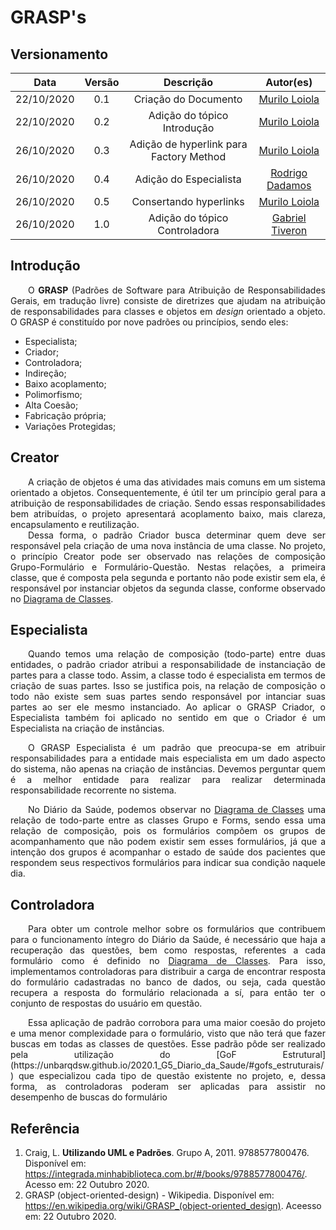 # GRASP's
## Versionamento
| Data | Versão | Descrição | Autor(es) |
|:----:|:------:|:---------:|:---------:|
| 22/10/2020 | 0.1 | Criação do Documento | [Murilo Loiola](https://github.com/murilo-dan) |
| 22/10/2020 | 0.2 | Adição do tópico Introdução | [Murilo Loiola](https://github.com/murilo-dan) |
| 26/10/2020 | 0.3 | Adição de hyperlink para Factory Method | [Murilo Loiola](https://github.com/murilo-dan) |
| 26/10/2020 | 0.4 | Adição do Especialista | [Rodrigo Dadamos](https://github.com/Rdadamos) |
| 26/10/2020 | 0.5 | Consertando hyperlinks | [Murilo Loiola](https://github.com/murilo-dan) |
| 26/10/2020 | 1.0 | Adição do tópico Controladora | [Gabriel Tiveron](https://github.com/GabrielTiveron) |

## Introdução

<p align="justify">&emsp;&emsp;O <b>GRASP</b> (Padrões de Software para Atribuição de Responsabilidades Gerais, em tradução livre) consiste de diretrizes que ajudam na atribuição de responsabilidades para classes e objetos em <i>design</i> orientado a objeto. O GRASP é constituído por nove padrões ou princípios, sendo eles:</p>

* Especialista;
* Criador;
* Controladora;
* Indireção;
* Baixo acoplamento;
* Polimorfismo;
* Alta Coesão;
* Fabricação própria;
* Variações Protegidas;

## Creator

<p align="justify">&emsp;&emsp;A criação de objetos é uma das atividades mais comuns em um sistema orientado a objetos. Consequentemente, é útil ter um princípio geral para a atribuição de responsabilidades de criação. Sendo essas responsabilidades bem atribuídas, o projeto apresentará acoplamento baixo, mais clareza, encapsulamento e reutilização.</br>&emsp;&emsp;Dessa forma, o padrão Criador busca determinar quem deve ser responsável pela criação de uma nova instância de uma classe. No projeto, o princípio Creator pode ser observado nas relações de composição Grupo-Formulário e Formulário-Questão. Nestas relações, a primeira classe, que é composta pela segunda e portanto não pode existir sem ela, é responsável por instanciar objetos da segunda classe, conforme observado no <a href="https://unbarqdsw.github.io/2020.1_G5_Diario_da_Saude/diagrama_de_classes/">Diagrama de Classes</a>.</p>

## Especialista

<p align="justify">&emsp;&emsp;Quando temos uma relação de composição (todo-parte) entre duas entidades, o padrão criador atribui a responsabilidade de instanciação de partes para a classe todo. Assim, a classe todo é especialista em termos de criação de suas partes. Isso se justifica pois, na relação de composição o todo não existe sem suas partes sendo responsável por intanciar suas partes ao ser ele mesmo instanciado. Ao aplicar o GRASP Criador, o Especialista também foi aplicado no sentido em que o Criador é um Especialista na criação de instâncias.</p>

<p align="justify">&emsp;&emsp;O GRASP Especialista é um padrão que preocupa-se em atribuir responsabilidades para a entidade mais especialista em um dado aspecto do sistema, não apenas na criação de instâncias. Devemos perguntar quem é a melhor entidade para realizar para realizar determinada responsabilidade recorrente no sistema.</p>

<p align="justify">&emsp;&emsp;No Diário da Saúde, podemos observar no <a href="https://unbarqdsw.github.io/2020.1_G5_Diario_da_Saude/diagrama_de_classes/">Diagrama de Classes</a> uma relação de todo-parte entre as classes Grupo e Forms, sendo essa uma relação de composição, pois os formulários compõem os grupos de acompanhamento que não podem existir sem esses formulários, já que a intenção dos grupos é acompanhar o estado de saúde dos pacientes que respondem seus respectivos formulários para indicar sua condição naquele dia.</p>

## Controladora

<p align="justify">&emsp;&emsp;Para obter um controle melhor sobre os formulários que contribuem para o funcionamento íntegro do Diário da Saúde, é necessário que haja a recuperação das questões, bem como respostas, referentes a cada formulário como é definido no <a href="https://unbarqdsw.github.io/2020.1_G5_Diario_da_Saude/diagrama_de_classes/">Diagrama de Classes</a>. Para isso, implementamos controladoras para distribuir a carga de encontrar resposta do formulário cadastradas no banco de dados, ou seja, cada questão recupera a resposta do formulário relacionada a sí, para então ter o conjunto de respostas do usuário em questão.</p>

<p align="justify">&emsp;&emsp;Essa aplicação de padrão corrobora para uma maior coesão do projeto e uma menor complexidade para o formulário, visto que não terá que fazer buscas em todas as classes de questões. Esse padrão pôde ser realizado pela utilização do [GoF Estrutural](https://unbarqdsw.github.io/2020.1_G5_Diario_da_Saude/#gofs_estruturais/) que especializou cada tipo de questão existente no projeto, e, dessa forma, as controladoras poderam ser aplicadas para assistir no desempenho de buscas do formulário</p>

## Referência

1. Craig, L. <b>Utilizando UML e Padrões</b>. Grupo A, 2011. 9788577800476. Disponível em: <a>https://integrada.minhabiblioteca.com.br/#/books/9788577800476/</a>. Acesso em: 22 Outubro 2020.
2. GRASP (object-oriented-design) - Wikipedia. Disponível em: <a>https://en.wikipedia.org/wiki/GRASP_(object-oriented_design)</a>. Aceesso em: 22 Outubro 2020.
